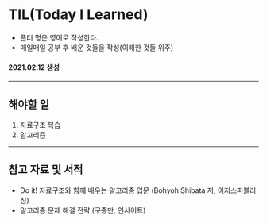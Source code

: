 # TIL(Today I Learned)
- 폴더 명은 영어로 작성한다.
- 매일매일 공부 후 배운 것들을 작성(이해한 것들 위주)
#### 2021.02.12 생성
----------------------------------
## 해야할 일
1. 자료구조 복습
2. 알고리즘
----------------------------------
## 참고 자료 및 서적
- Do it! 자료구조와 함께 배우는 알고리즘 입문 (Bohyoh Shibata 저, 이지스퍼블리싱)
- 알고리즘 문제 해결 전략 (구종만, 인사이트)
